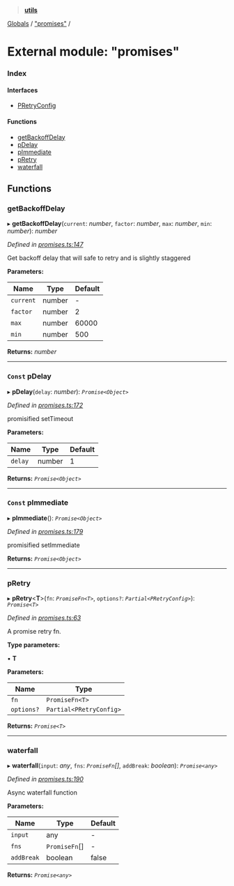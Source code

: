 > **[utils](../README.md)**

[Globals](../README.md) / ["promises"](_promises_.md) /

# External module: "promises"

### Index

#### Interfaces

* [PRetryConfig](../interfaces/_promises_.pretryconfig.md)

#### Functions

* [getBackoffDelay](_promises_.md#getbackoffdelay)
* [pDelay](_promises_.md#const-pdelay)
* [pImmediate](_promises_.md#const-pimmediate)
* [pRetry](_promises_.md#pretry)
* [waterfall](_promises_.md#waterfall)

## Functions

###  getBackoffDelay

▸ **getBackoffDelay**(`current`: *number*, `factor`: *number*, `max`: *number*, `min`: *number*): *number*

*Defined in [promises.ts:147](https://github.com/terascope/teraslice/tree/683dac73cdbcf5a70581ac5c9ea14ddddf69eb91/packages/utils/promises.ts#L147)*

Get backoff delay that will safe to retry and is slightly staggered

**Parameters:**

Name | Type | Default |
------ | ------ | ------ |
`current` | number | - |
`factor` | number | 2 |
`max` | number | 60000 |
`min` | number | 500 |

**Returns:** *number*

___

### `Const` pDelay

▸ **pDelay**(`delay`: *number*): *`Promise<Object>`*

*Defined in [promises.ts:172](https://github.com/terascope/teraslice/tree/683dac73cdbcf5a70581ac5c9ea14ddddf69eb91/packages/utils/promises.ts#L172)*

promisified setTimeout

**Parameters:**

Name | Type | Default |
------ | ------ | ------ |
`delay` | number | 1 |

**Returns:** *`Promise<Object>`*

___

### `Const` pImmediate

▸ **pImmediate**(): *`Promise<Object>`*

*Defined in [promises.ts:179](https://github.com/terascope/teraslice/tree/683dac73cdbcf5a70581ac5c9ea14ddddf69eb91/packages/utils/promises.ts#L179)*

promisified setImmediate

**Returns:** *`Promise<Object>`*

___

###  pRetry

▸ **pRetry**<**T**>(`fn`: *`PromiseFn<T>`*, `options?`: *`Partial<PRetryConfig>`*): *`Promise<T>`*

*Defined in [promises.ts:63](https://github.com/terascope/teraslice/tree/683dac73cdbcf5a70581ac5c9ea14ddddf69eb91/packages/utils/promises.ts#L63)*

A promise retry fn.

**Type parameters:**

▪ **T**

**Parameters:**

Name | Type |
------ | ------ |
`fn` | `PromiseFn<T>` |
`options?` | `Partial<PRetryConfig>` |

**Returns:** *`Promise<T>`*

___

###  waterfall

▸ **waterfall**(`input`: *any*, `fns`: *`PromiseFn`[]*, `addBreak`: *boolean*): *`Promise<any>`*

*Defined in [promises.ts:190](https://github.com/terascope/teraslice/tree/683dac73cdbcf5a70581ac5c9ea14ddddf69eb91/packages/utils/promises.ts#L190)*

Async waterfall function

**Parameters:**

Name | Type | Default |
------ | ------ | ------ |
`input` | any | - |
`fns` | `PromiseFn`[] | - |
`addBreak` | boolean | false |

**Returns:** *`Promise<any>`*
